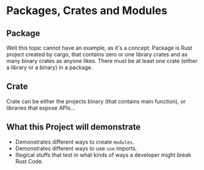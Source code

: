 # Packages, Crates and Modules

## Package

Well this topic cannot have an example, as it's a concept. Package is Rust project
created by cargo, that contains zero or one library crates and as many binary crates as anyone likes.
There must be at least one crate (either a library or a binary) in a package.

## Crate

Crate can be either the projects binary (that contains main function), or libraries that
expose APIs...

## What this Project will demonstrate

- Demonstrates different ways to create `modules`.
- Demonstrates different ways to use `use` imports.
- Illogical stuffs that test in what kinds of ways a developer might break Rust Code.
